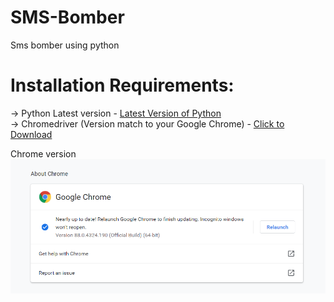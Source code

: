 # SMS-Bomber
Sms bomber using python

# Installation Requirements:
-> Python Latest version - <a href="https://www.python.org/downloads/">Latest Version of Python</a><br>
-> Chromedriver (Version match to your Google Chrome) - <a href="https://chromedriver.chromium.org/downloads">Click to Download</a><br>

Chrome version <img src="/help img/Chrome.png">
